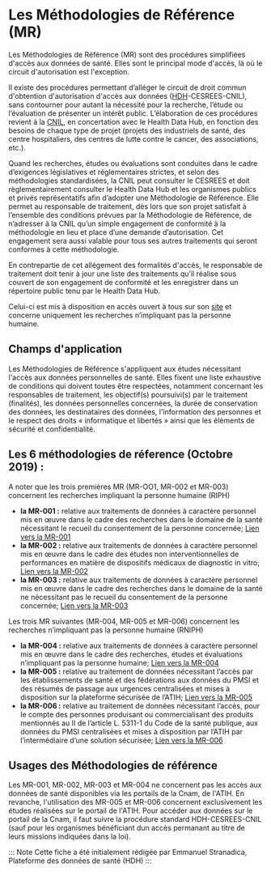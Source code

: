 # Les Méthodologies de Référence (MR) 
<!-- SPDX-License-Identifier: MPL-2.0 -->

Les Méthodologies de Référence (MR) sont des procédures simplifiées d'accès aux données de santé.
Elles sont le principal mode d'accès, là où le circuit d'autorisation est l'exception. 

Il existe des procédures permettant d’alléger le circuit de droit commun d'obtention d'autorisation d'accès aux données ([HDH](../glossaire/HDH.md)-CESREES-CNIL), sans contourner pour autant la nécessité pour la recherche, l’étude ou l’évaluation de présenter un intérêt public. 
L’élaboration de ces procédures revient à la [CNIL](../glossaire/CNIL.md), en concertation avec le Health Data Hub, en fonction des besoins de chaque type de projet (projets des industriels de santé, des centre hospitaliers, des centres de lutte contre le cancer, des associations, etc.).

Quand les recherches, études ou évaluations sont conduites dans le cadre d’exigences législatives et réglementaires strictes, et selon des méthodologies standardisées, la CNIL peut consulter le CESREES et doit règlementairement consulter le Health Data Hub et les organismes publics et privés représentatifs afin d’adopter une Méthodologie de Référence. 
Elle permet au responsable de traitement, dès lors que son projet satisfait à l’ensemble des conditions prévues par la Méthodologie de Référence, de n’adresser à la CNIL qu’un simple engagement de conformité à la méthodologie en lieu et place d’une demande d’autorisation. 
Cet engagement sera aussi valable pour tous ses autres traitements qui seront conformes à cette méthodologie.

En contrepartie de cet allégement des formalités d'accès, le responsable de traitement doit tenir à jour une liste des traitements qu’il réalise sous couvert de son engagement de conformité et les enregistrer dans un répertoire public tenu par le Health Data Hub. 

Celui-ci est mis à disposition en accès ouvert à tous sur son [site](https://www.health-data-hub.fr/projets) et concerne uniquement les recherches n’impliquant pas la personne humaine.

## Champs d'application
Les Méthodologies de Référence s'appliquent aux études nécessitant l'accès aux données personnelles de santé. 
Elles fixent une liste exhaustive de conditions qui doivent toutes être respectées, notamment concernant les responsables de traitement, les objectif(s) poursuivi(s) par le traitement (finalités), les données personnelles concernées, la durée de conservation des données, les destinataires des données, l'information des personnes et le respect des droits « informatique et libertés » ainsi que les éléments de sécurité et confidentialité. 

## Les 6 méthodologies de réference (Octobre 2019) :
A noter que les trois premières MR (MR-OO1, MR-002 et MR-003) concernent les recherches impliquant la personne humaine (RIPH)

*  **la MR-001 :** relative aux traitements de données à caractère personnel mis en œuvre dans le cadre des recherches dans le domaine de la santé nécessitant le recueil du consentement de la personne concernée; [Lien vers la MR-001](https://www.cnil.fr/fr/declaration/mr-001-recherches-dans-le-domaine-de-la-sante-avec-recueil-du-consentement)  
*  **la MR-002 :** relative aux traitements de données à caractère personnel mis en œuvre dans le cadre des études non interventionnelles de performances en matière de dispositifs médicaux de diagnostic in vitro; [Lien vers la MR-002](https://www.cnil.fr/fr/declaration/mr-002-etudes-non-interventionnelles-de-performances-concernant-les-dispositifs-medicaux)  
*  **la MR-003 :** relative aux traitements de données à caractère personnel mis en œuvre dans le cadre des recherches dans le domaine de la santé ne nécessitant pas le recueil du consentement de la personne concernée; [Lien vers la MR-003](https://www.cnil.fr/fr/declaration/mr-003-recherches-dans-le-domaine-de-la-sante-sans-recueil-du-consentement)  

Les trois MR suivantes (MR-004, MR-005 et MR-006) concernent les recherches n’impliquant pas la personne humaine (RNIPH)

*  **la MR-004 :** relative aux traitements de données à caractère personnel mis en œuvre dans le cadre des recherches, études et évaluations n’impliquant pas la personne humaine; [Lien vers la MR-004](https://www.cnil.fr/fr/declaration/mr-004-recherches-nimpliquant-pas-la-personne-humaine-etudes-et-evaluations-dans-le)  
*  **la MR-005 :** relative au traitement de données nécessitant l’accès par les établissements de santé et des fédérations aux données du PMSI et des résumés de passage aux urgences centralisées et mises à disposition sur la plateforme sécurisée de l’ATIH; [Lien vers la MR-005](https://www.cnil.fr/fr/declaration/mr-005-etudes-necessitant-lacces-aux-donnees-du-pmsi-etou-des-rpu-par-les-etablissements)  
*  **la MR-006 :** relative au traitement de données nécessitant l’accès, pour le compte des personnes produisant ou commercialisant des produits mentionnés au II de l’article L. 5311-1 du Code de la santé publique, aux données du PMSI centralisées et mises à disposition par l’ATIH par l’intermédiaire d’une solution sécurisée; [Lien vers la MR-006](https://www.cnil.fr/fr/declaration/mr-006-etudes-necessitant-lacces-aux-donnees-du-pmsi-par-les-industriels-de-sante)

## Usages des Méthodologies de référence 
Les MR-001, MR-002, MR-003 et MR-004 ne concernent pas les accès aux données de santé disponibles via les portails de la Cnam, de l'ATIH.
En revanche, l'utilisation des MR-005 et MR-006 concernent exclusivement les études réalisées sur le portail de l'ATIH.
Pour accéder aux données sur le portail de la Cnam, il faut suivre la procédure standard HDH-CESREES-CNIL (sauf pour les organismes bénéficiant dun accès permanant au titre de leurs missions indiquées dans la loi).

::: Note
Cette fiche a été initialement rédigée par Emmanuel Stranadica, Plateforme des données de santé (HDH)
:::

